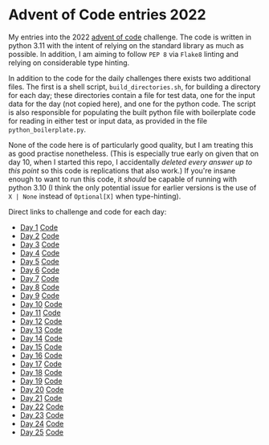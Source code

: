 # Advent of Code entries 2022

My entries into the 2022 [advent of code](https://adventofcode.com/2022) challenge. The code is written in python 3.11 with the intent of relying on the standard library as much as possible. In addition, I am aiming to follow `PEP 8` via `Flake8` linting and relying on considerable type hinting. 

In addition to the code for the daily challenges there exists two additional files. The first is a shell script, `build_directories.sh`, for building a directory for each day; these directories contain a file for test data, one for the input data for the day (not copied here), and one for the python code. The script is also responsible for populating the built python file with boilerplate code for reading in either test or input data, as provided in the file `python_boilerplate.py`. 

None of the code here is of particularly good quality, but I am treating this as good practise nonetheless. (This is especially true early on given that on day 10, when I started this repo, I accidentally _deleted every answer up to this point_ so this code is replications that also work.) If you're insane enough to want to run this code, it _should_ be capable of running with python 3.10 (I think the only potential issue for earlier versions is the use of `X | None` instead of `Optional[X]` when type-hinting).

Direct links to challenge and code for each day: 

+ [Day 1](https://adventofcode.com/2022/day/1) [Code](https://github.com/kossick/adventofcode2022/blob/main/day_1/day_1.py)
+ [Day 2](https://adventofcode.com/2022/day/2) [Code](https://github.com/kossick/adventofcode2022/blob/main/day_2/day_2.py)
+ [Day 3](https://adventofcode.com/2022/day/3) [Code](https://github.com/kossick/adventofcode2022/blob/main/day_3/day_3.py)
+ [Day 4](https://adventofcode.com/2022/day/4) [Code](https://github.com/kossick/adventofcode2022/blob/main/day_4/day_4.py)
+ [Day 5](https://adventofcode.com/2022/day/5) [Code](https://github.com/kossick/adventofcode2022/blob/main/day_5/day_5.py)
+ [Day 6](https://adventofcode.com/2022/day/6) [Code](https://github.com/kossick/adventofcode2022/blob/main/day_6/day_6.py)
+ [Day 7](https://adventofcode.com/2022/day/7) [Code](https://github.com/kossick/adventofcode2022/blob/main/day_7/day_7.py)
+ [Day 8](https://adventofcode.com/2022/day/8) [Code](https://github.com/kossick/adventofcode2022/blob/main/day_8/day_8.py)
+ [Day 9](https://adventofcode.com/2022/day/9) [Code](https://github.com/kossick/adventofcode2022/blob/main/day_9/day_9.py)
+ [Day 10](https://adventofcode.com/2022/day/10) [Code](https://github.com/kossick/adventofcode2022/blob/main/day_10/day_10.py)
+ [Day 11](https://adventofcode.com/2022/day/11) [Code](https://github.com/kossick/adventofcode2022/blob/main/day_11/day_11.py)
+ [Day 12](https://adventofcode.com/2022/day/12) [Code](https://github.com/kossick/adventofcode2022/blob/main/day_12/day_12.py)
+ [Day 13](https://adventofcode.com/2022/day/13) [Code](https://github.com/kossick/adventofcode2022/blob/main/day_13/day_13.py)
+ [Day 14](https://adventofcode.com/2022/day/14) [Code](https://github.com/kossick/adventofcode2022/blob/main/day_14/day_14.py)
+ [Day 15](https://adventofcode.com/2022/day/15) [Code](https://github.com/kossick/adventofcode2022/blob/main/day_15/day_15.py)
+ [Day 16](https://adventofcode.com/2022/day/16) [Code](https://github.com/kossick/adventofcode2022/blob/main/day_16/day_16.py)
+ [Day 17](https://adventofcode.com/2022/day/17) [Code](https://github.com/kossick/adventofcode2022/blob/main/day_17/day_17.py)
+ [Day 18](https://adventofcode.com/2022/day/18) [Code](https://github.com/kossick/adventofcode2022/blob/main/day_18/day_18.py)
+ [Day 19](https://adventofcode.com/2022/day/19) [Code](https://github.com/kossick/adventofcode2022/blob/main/day_19/day_19.py)
+ [Day 20](https://adventofcode.com/2022/day/20) [Code](https://github.com/kossick/adventofcode2022/blob/main/day_20/day_20.py)
+ [Day 21](https://adventofcode.com/2022/day/21) [Code](https://github.com/kossick/adventofcode2022/blob/main/day_21/day_21.py)
+ [Day 22](https://adventofcode.com/2022/day/22) [Code](https://github.com/kossick/adventofcode2022/blob/main/day_22/day_22.py)
+ [Day 23](https://adventofcode.com/2022/day/23) [Code](https://github.com/kossick/adventofcode2022/blob/main/day_23/day_23.py)
+ [Day 24](https://adventofcode.com/2022/day/24) [Code](https://github.com/kossick/adventofcode2022/blob/main/day_24/day_24.py)
+ [Day 25](https://adventofcode.com/2022/day/25) [Code](https://github.com/kossick/adventofcode2022/blob/main/day_25/day_25.py)